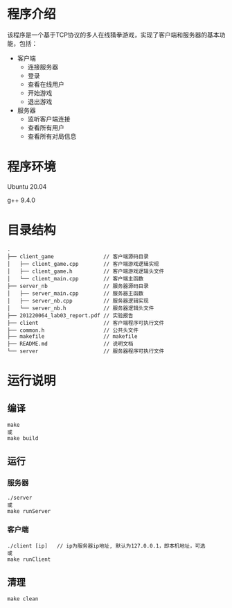 # 程序介绍

该程序是一个基于TCP协议的多人在线猜拳游戏，实现了客户端和服务器的基本功能，包括：

- 客户端
  - 连接服务器
  - 登录
  - 查看在线用户
  - 开始游戏
  - 退出游戏
- 服务器
  - 监听客户端连接
  - 查看所有用户
  - 查看所有对局信息

# 程序环境

Ubuntu 20.04

g++ 9.4.0

# 目录结构
```
.
├── client_game                // 客户端源码目录
│   ├── client_game.cpp        // 客户端游戏逻辑实现
│   ├── client_game.h          // 客户端游戏逻辑头文件
│   └── client_main.cpp        // 客户端主函数
├── server_nb                  // 服务器源码目录
│   ├── server_main.cpp        // 服务器主函数
│   ├── server_nb.cpp          // 服务器逻辑实现
│   └── server_nb.h            // 服务器逻辑头文件
├── 201220064_lab03_report.pdf // 实验报告
├── client                     // 客户端程序可执行文件
├── common.h                   // 公共头文件
├── makefile                   // makefile
├── README.md                  // 说明文档
└── server                     // 服务器程序可执行文件
```
# 运行说明
## 编译
    make
    或
    make build
## 运行
### 服务器
    ./server
    或
    make runServer
### 客户端
    ./client [ip]   // ip为服务器ip地址, 默认为127.0.0.1，即本机地址，可选
    或
    make runClient
## 清理
    make clean
